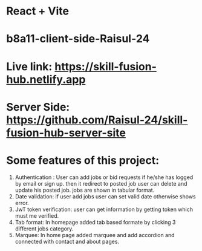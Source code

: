 # React + Vite
# b8a11-client-side-Raisul-24

# Live link: https://skill-fusion-hub.netlify.app

# Server Side: https://github.com/Raisul-24/skill-fusion-hub-server-site
# Some features of this project:
1. Authentication : 
User can add jobs or bid requests if he/she has logged by email or sign up. then it redirect to posted job user can delete and update his posted job. jobs are shown in tabular format.
2. Date validation: 
if user add jobs user can set valid date otherwise shows error.
3. JwT token verification:
user  can get information by getting token which must me verified.
4. Tab format:
In homepage added tab based formate by clicking 3 different jobs category.
5. Marquee:
In home page added marquee and add accordion and connected with contact and about pages.

